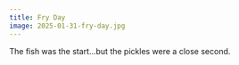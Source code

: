 ```yaml
---
title: Fry Day
image: 2025-01-31-fry-day.jpg
---
```


The fish was the start...but the pickles were a close second.

<!--more-->
